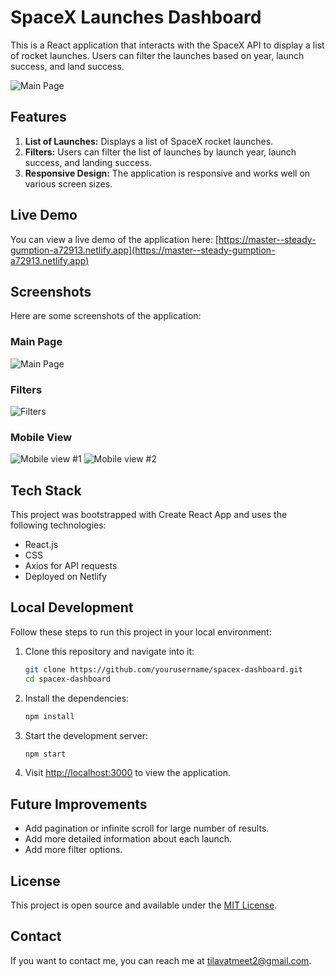 # SpaceX Launches Dashboard

This is a React application that interacts with the SpaceX API to display a list of rocket launches. Users can filter the launches based on year, launch success, and land success.

![Main Page](https://github.com/meettilavat/spacex-launches/assets/38155303/79490c95-7b26-42c0-82f2-0d54b096630a)

## Features

1. **List of Launches:** Displays a list of SpaceX rocket launches.
2. **Filters:** Users can filter the list of launches by launch year, launch success, and landing success.
3. **Responsive Design:** The application is responsive and works well on various screen sizes.

## Live Demo

You can view a live demo of the application here: [https://master--steady-gumption-a72913.netlify.app](https://master--steady-gumption-a72913.netlify.app)

## Screenshots

Here are some screenshots of the application:

### Main Page

![Main Page](https://github.com/meettilavat/spacex-launches/assets/38155303/79490c95-7b26-42c0-82f2-0d54b096630a)

### Filters

![Filters](https://github.com/meettilavat/spacex-launches/assets/38155303/2977ef55-bb1e-4aba-b8b1-680e9eb58e0b)

### Mobile View
![Mobile view #1](https://github.com/meettilavat/spacex-launches/assets/38155303/d155dee9-4119-4ed3-93ee-4b4fa1b49ba9)
![Mobile view #2](https://github.com/meettilavat/spacex-launches/assets/38155303/840c2fc4-29dc-46e3-a652-7e633baba38b)

## Tech Stack

This project was bootstrapped with Create React App and uses the following technologies:

- React.js
- CSS
- Axios for API requests
- Deployed on Netlify

## Local Development

Follow these steps to run this project in your local environment:

1. Clone this repository and navigate into it:

    ```bash
    git clone https://github.com/yourusername/spacex-dashboard.git
    cd spacex-dashboard
    ```

2. Install the dependencies:

    ```bash
    npm install
    ```

3. Start the development server:

    ```bash
    npm start
    ```

4. Visit [http://localhost:3000](http://localhost:3000) to view the application.

## Future Improvements

- Add pagination or infinite scroll for large number of results.
- Add more detailed information about each launch.
- Add more filter options.

## License

This project is open source and available under the [MIT License](LICENSE).

## Contact

If you want to contact me, you can reach me at <tilavatmeet2@gmail.com>.
